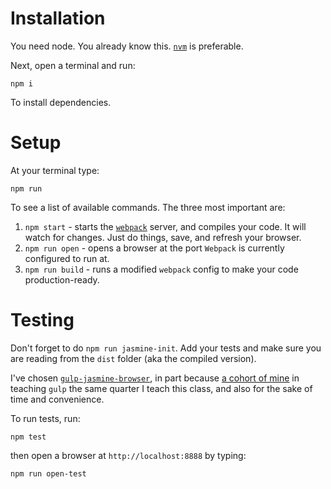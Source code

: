 # Installation

You need node.  You already know this.  [`nvm`](https://github.com/creationix/nvm) is preferable.

Next, open a terminal and run:

```
npm i
```

To install dependencies.

# Setup

At your terminal type:

```
npm run
```

To see a list of available commands.  The three most important are: 

1. `npm start` - starts the [`webpack`](https://webpack.github.io/) server, and compiles your code. It will watch for changes.  Just do things, save, and refresh your browser. 
2. `npm run open` - opens a browser at the port `Webpack` is currently configured to run at. 
3. `npm run build` - runs a modified `webpack` config to make your code production-ready.


# Testing

Don't forget to do `npm run jasmine-init`.  Add your tests and make sure you are reading from the `dist` folder (aka the compiled version). 

I've chosen [`gulp-jasmine-browser`](https://github.com/jasmine/gulp-jasmine-browser), in part because [a cohort of mine](https://github.com/robr24) in teaching `gulp` the same quarter I teach this class, and also for the sake of time and convenience.  

To run tests, run: 

```
npm test
```

then open a browser at `http://localhost:8888` by typing:

```
npm run open-test
```

